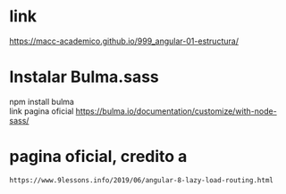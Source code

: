 # link

 https://macc-academico.github.io/999_angular-01-estructura/

# Instalar Bulma.sass

npm install bulma</br>
link pagina oficial https://bulma.io/documentation/customize/with-node-sass/

# pagina oficial, credito a

    https://www.9lessons.info/2019/06/angular-8-lazy-load-routing.html

